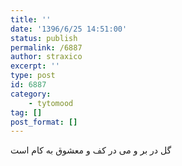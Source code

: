 ```yaml
---
title: ''
date: '1396/6/25 14:51:00'
status: publish
permalink: /6887
author: straxico
excerpt: ''
type: post
id: 6887
category:
    - tytomood
tag: []
post_format: []
---
```

گل در بر و می در کف و معشوق به کام است